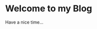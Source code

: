 <html>
  <head>
    <meta charset="UTF-8"/>
  </head>
  <body>
    <div>
      <h1>Welcome to my Blog</h1>
      <p>Have a nice time...</p>
    </div>
  </body>
</html>


